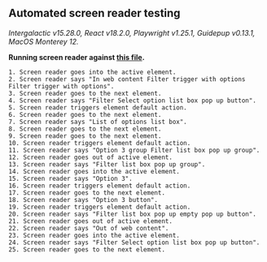 ## Automated screen reader testing

_Intergalactic v15.28.0, React v18.2.0, Playwright v1.25.1,
Guidepup v0.13.1, MacOS Monterey 12._

**Running screen reader against [this file](https://github.com/semrush/intergalactic/blob/master/website/docs/components/filter-trigger/examples/select.tsx).**

```
1. Screen reader goes into the active element.
2. Screen reader says "In web content Filter trigger with options Filter trigger with options".
3. Screen reader goes to the next element.
4. Screen reader says "Filter Select option list box pop up button".
5. Screen reader triggers element default action.
6. Screen reader goes to the next element.
7. Screen reader says "List of options list box".
8. Screen reader goes to the next element.
9. Screen reader goes to the next element.
10. Screen reader triggers element default action.
11. Screen reader says "Option 3 group Filter list box pop up group".
12. Screen reader goes out of active element.
13. Screen reader says "Filter list box pop up group".
14. Screen reader goes into the active element.
15. Screen reader says "Option 3".
16. Screen reader triggers element default action.
17. Screen reader goes to the next element.
18. Screen reader says "Option 3 button".
19. Screen reader triggers element default action.
20. Screen reader says "Filter list box pop up empty pop up button".
21. Screen reader goes out of active element.
22. Screen reader says "Out of web content".
23. Screen reader goes into the active element.
24. Screen reader says "Filter Select option list box pop up button".
25. Screen reader goes to the next element.
```
